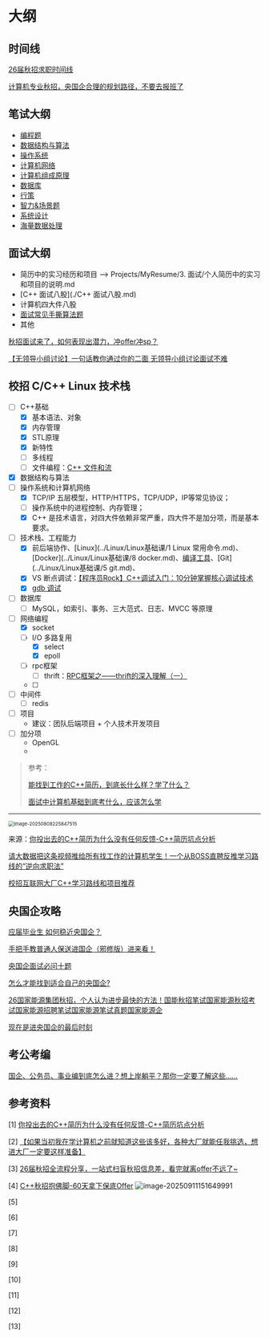 # 大纲



## 时间线

[26届秋招求职时间线](https://www.bilibili.com/video/BV1AaKWz3ER5?spm_id_from=333.1245.0.0)

[计算机专业秋招，央国企合理的规划路径，不要去报班了](https://www.bilibili.com/video/BV1wi421U7E8?spm_id_from=333.1245.0.0)



## 笔试大纲

*   [编程题](./编程题/index.md)
*   [数据结构与算法](./数据结构与算法.md)
*   [操作系统](./操作系统.md)
*   [计算机网络](./计算机网络.md)
*   [计算机组成原理](./计算机组成原理.md)
*   [数据库](./数据库.md)
*   [行策](./行策.md)
*   [智力&场景题](./智力&场景题.md)
*   [系统设计](./系统设计.md)
*   [海量数据处理](./海量数据处理.md)



## 面试大纲

*   简历中的实习经历和项目 --> Projects/MyResume/3. 面试/个人简历中的实习和项目的说明.md
*   [C++ 面试八股](./C++ 面试八股.md)
*   计算机四大件八股
*   [面试常见手撕算法题](./面试常见手撕算法题.md)
*   其他

[秋招面试来了，如何表现出潜力，冲offer冲sp？](https://www.bilibili.com/video/BV1gGp3zWEhu?spm_id_from=333.1245.0.0)

[【无领导小组讨论】一句话教你通过你的二面 无领导小组讨论面试不难](https://www.bilibili.com/video/BV1YT4y1c7Fs?spm_id_from=333.1245.0.0)



## 校招 C/C++ Linux 技术栈

-   [ ] C++基础
    -   [x] 基本语法、对象
    -   [x] 内存管理
    -   [x] STL原理
    -   [x] 新特性
    -   [ ] 多线程
    -   [ ] 文件编程：[C++ 文件和流](https://www.runoob.com/cplusplus/cpp-files-streams.html)
-   [x] 数据结构与算法
-   [ ] 操作系统和计算机网络
    -   [x] TCP/IP 五层模型，HTTP/HTTPS，TCP/UDP，IP等常见协议；
    -   [ ] 操作系统中的进程控制、内存管理；
    -   [x] C++ 是技术语言，对四大件依赖非常严重，四大件不是加分项，而是基本要求。
-   [ ] 技术栈、工程能力
    -   [x] 前后端协作、[Linux](../Linux/Linux基础课/1 Linux 常用命令.md)、[Docker](../Linux/Linux基础课/8 docker.md)、[编译工具](../Projects/常用工具/CMake.md)、[Git](../Linux/Linux基础课/5 git.md)、
    -   [x] VS 断点调试：[【程序员Rock】C++调试入门：10分钟掌握核心调试技术](https://www.bilibili.com/video/BV1zkgUz5Et2?spm_id_from=333.1245.0.0)
    -   [x] [gdb 调试](../Linux/GDB.md)
-   [ ] 数据库
    -   [ ] MySQL，如索引、事务、三大范式、日志、MVCC 等原理

-   [ ] 网络编程
    -   [x] socket
    -   [ ] I/O 多路复用
        -   [x] select
        -   [x] epoll
    -   [ ] rpc框架
        -   [ ] thrift：[RPC框架之——thrift的深入理解（一）](https://juejin.cn/post/7204349756621504572)
    -   [ ] 
    
-   [ ] 中间件
    -   [ ] redis

-   [ ] 项目
    *   建议：团队后端项目 + 个人技术开发项目
-   [ ] 加分项
    *   OpenGL
    *   


>   参考：
>
>   [能找到工作的C++简历，到底长什么样？学了什么？](https://www.bilibili.com/video/BV1WQNzzUEv6?spm_id_from=333.1245.0.0)
>
>   [面试中计算机基础到底考什么，应该怎么学](https://www.bilibili.com/video/BV1oS9qYkEm9?spm_id_from=333.1245.0.0)

---



<img src="https://amonologue-image-bed.oss-cn-chengdu.aliyuncs.com/2025/202508082259951.png" alt="image-20250808225847515" style="zoom: 67%;" />

来源：[你投出去的C++简历为什么没有任何反馈-C++简历坑点分析](https://www.bilibili.com/video/BV1BdMgzPEqa?spm_id_from=333.1245.0.0)





[请大数据把这条视频推给所有找工作的计算机学生！一个从BOSS直聘反推学习路线的“逆向求职法”](https://www.bilibili.com/video/BV1g2TczxEEi?spm_id_from=333.1245.0.0)

[校招互联网大厂C++学习路线和项目推荐](https://www.bilibili.com/video/BV1attpz6Eid?spm_id_from=333.1245.0.0)



## 央国企攻略

[应届毕业生 如何稳近央国企？](https://www.bilibili.com/video/BV1hUYXzKEpM?spm_id_from=333.1245.0.0)

[手把手教普通人保送进国企（邪修版）进来看！](https://www.bilibili.com/video/BV1DbtFz6EyA?spm_id_from=333.1245.0.0)

[央国企面试必问十题](https://www.bilibili.com/video/BV1cbtYzDEqu?spm_id_from=333.1245.0.0)

[怎么才能找到适合自己的央国企?](https://www.bilibili.com/video/BV1Zfa4zzESZ?spm_id_from=333.1245.0.0)

[26国家能源集团秋招，个人认为进步最快的方法！国能秋招笔试国家能源秋招考试国家能源招聘笔试国家能源笔试真题国家能源企](https://www.bilibili.com/video/BV1RmaNzqEs1?spm_id_from=333.1245.0.0)

[现在是进央国企的最后时刻](https://www.bilibili.com/video/BV1jspqz3EH5?spm_id_from=333.1245.0.0)





## 考公考编

[国企、公务员、事业编到底怎么进？想上岸躺平？那你一定要了解这些……](https://www.bilibili.com/video/BV19XazzwE3W?spm_id_from=333.1245.0.0)



## 参考资料

[1] [你投出去的C++简历为什么没有任何反馈-C++简历坑点分析](https://www.bilibili.com/video/BV1BdMgzPEqa?spm_id_from=333.1245.0.0)

[2] [【如果当初我在学计算机之前就知道这些该多好，各种大厂就能任我挑选，想进大厂一定要这样准备】](https://www.bilibili.com/video/BV19T3XzmEa4/?share_source=copy_web&vd_source=b5ed364998fc1b958c57abd6dbda38e3)

[3] [26届秋招全流程分享，一站式扫盲秋招信息差，看完就离offer不远了~](https://www.bilibili.com/video/BV173Y4ziEMR?spm_id_from=333.1245.0.0)

[4] [C++秋招抱佛脚-60天拿下保底Offer](https://www.bilibili.com/video/BV13nYPzwER2?spm_id_from=333.1245.0.0)
![image-20250911151649991](https://amonologue-image-bed.oss-cn-chengdu.aliyuncs.com/2025/202509111517159.png)

[5] 

[6] 

[7] 

[8] 

[9] 

[10] 

[11] 

[12] 

[13] 


